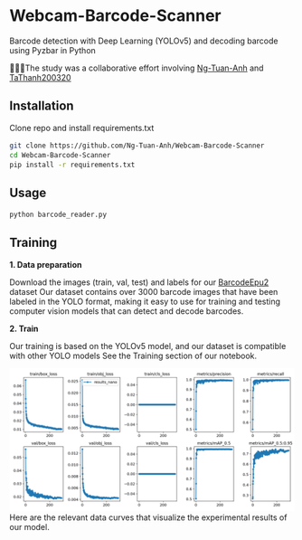 # Webcam-Barcode-Scanner
Barcode detection with Deep Learning (YOLOv5) and decoding barcode using Pyzbar in Python

🚀🚀🚀The study was a collaborative effort involving [Ng-Tuan-Anh](https://github.com/Ng-Tuan-Anh) and [TaThanh200320](https://github.com/TaThanh200320)

## Installation
Clone repo and install requirements.txt
```bash
git clone https://github.com/Ng-Tuan-Anh/Webcam-Barcode-Scanner
cd Webcam-Barcode-Scanner
pip install -r requirements.txt
```

## Usage
```bash
python barcode_reader.py
```

## Training
**1. Data preparation**

Download the images (train, val, test) and labels for our [BarcodeEpu2](https://doi.org/10.5281/zenodo.7465864) dataset
Our dataset contains over 3000 barcode images that have been labeled in the YOLO format, making it easy to use for training and testing computer vision models that can detect and decode barcodes.

**2. Train**

Our training is based on the YOLOv5 model, and our dataset is compatible with other YOLO models
See the Training section of our notebook.

![alt text](https://raw.githubusercontent.com/Ng-Tuan-Anh/Webcam-Barcode-Scanner/main/results.png)
Here are the relevant data curves that visualize the experimental results of our model.
